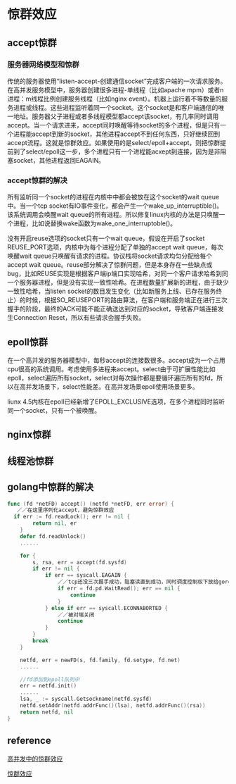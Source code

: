 # 惊群效应

## accept惊群

### 服务器网络模型和惊群

传统的服务器使用“listen-accept-创建通信socket”完成客户端的一次请求服务。在高并发服务模型中，服务器创建很多进程-单线程（比如apache mpm）或者n进程：m线程比例创建服务线程（比如nginx event）。机器上运行着不等数量的服务进程或线程。这些进程监听着同一个socket。这个socket是和客户端通信的唯一地址。服务器父子进程或者多线程模型都accept该socket，有几率同时调用accept。当一个请求进来，accept同时唤醒等待socket的多个进程，但是只有一个进程能accept到新的socket，其他进程accept不到任何东西，只好继续回到accept流程。这就是惊群效应。如果使用的是select/epoll+accept，则把惊群提前到了select/epoll这一步，多个进程只有一个进程能acxept到连接，因为是非阻塞socket，其他进程返回EAGAIN。

### accept惊群的解决

所有监听同一个socket的进程在内核中中都会被放在这个socket的wait queue中。当一个tcp socket有IO事件变化，都会产生一个wake_up_interruptible()。该系统调用会唤醒wait queue的所有进程。所以修复linux内核的办法是只唤醒一个进程，比如说替换wake函数为wake_one_interruptoble()。

没有开启reuse选项的socket只有一个wait queue，假设在开启了socket REUSE_PORT选项，内核中为每个进程分配了单独的accept wait queue，每次唤醒wait queue只唤醒有请求的进程。协议栈将socket请求均匀分配给每个accept wait queue。reuse部分解决了惊群问题，但是本身存在一些缺点或bug，比如REUSE实现是根据客户端ip端口实现哈希，对同一个客户请求哈希到同一个服务器进程，但是没有实现一致性哈希。在进程数量扩展新的进程，由于缺少一致性哈希，当listen socket的数目发生变化（比如新服务上线、已存在服务终止）的时候，根据SO_REUSEPORT的路由算法，在客户端和服务端正在进行三次握手的阶段，最终的ACK可能不能正确送达到对应的socket，导致客户端连接发生Connection Reset，所以有些请求会握手失败。

## epoll惊群

在一个高并发的服务器模型中，每秒accept的连接数很多。accept成为一个占用cpu很高的系统调用。考虑使用多进程来accept。select由于可扩展性能比如epoll，select遍历所有socket，select对每次操作都是要循环遍历所有的fd，所以在高并发场景下，select性能差。在高并发场景epoll使用场景更多。

liunx 4.5内核在epoll已经新增了EPOLL_EXCLUSIVE选项，在多个进程同时监听同一个socket，只有一个被唤醒。

## nginx惊群

## 线程池惊群

## golang中惊群的解决

```go
func (fd *netFD) accept() (netfd *netFD, err error) {
   ／／在这里序列化accept，避免惊群效应
  if err := fd.readLock(); err != nil {
        return nil, er
    }
    defer fd.readUnlock()
    ......

    for {
        s, rsa, err = accept(fd.sysfd)
        if err != nil {
            if err == syscall.EAGAIN {
                ／／tcp还没三次握手成功，阻塞读直到成功，同时调度控制权下放给gorontine
                if err = fd.pd.WaitRead(); err == nil {
                    continue
                }
            } else if err == syscall.ECONNABORTED {
                ／／被对端关闭
                continue
            }
        }
        break
    }

    netfd, err = newFD(s, fd.family, fd.sotype, fd.net)
    ......

    //fd添加到epoll队列中
    err = netfd.init()
    ......
    lsa, _ := syscall.Getsockname(netfd.sysfd)
    netfd.setAddr(netfd.addrFunc()(lsa), netfd.addrFunc()(rsa))
    return netfd, nil
}
```



## reference

[高并发中的惊群效应](https://blog.csdn.net/second60/article/details/81252106)

[惊群效应](https://cloud.tencent.com/developer/article/1340628)
